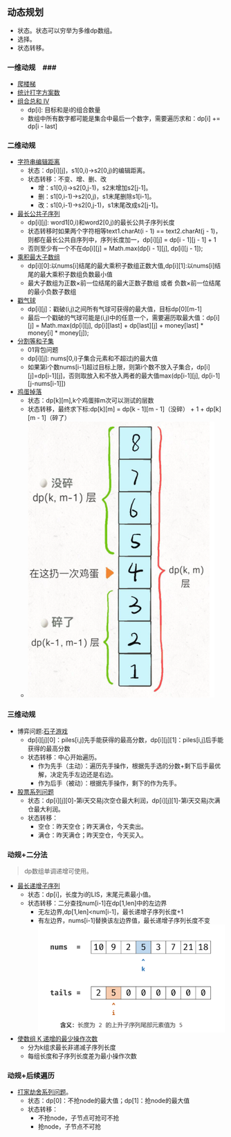 ## 动态规划 ##
- 状态。状态可以穷举为多维dp数组。
- 选择。
- 状态转移。

### 一维动规　###
- [爬楼梯](../src/dp/ClimbingStairs.java)
- [统计打字方案数](../src/dp/CountNumberofTexts.java)
- [组合总和 Ⅳ](../src/dp/CombinationSumIV.java)
  - dp[i]: 目标和是i的组合数量
  - 数组中所有数字都可能是集合中最后一个数字，需要遍历求和：dp[i] += dp[i - last]

### 二维动规 ###
- [字符串编辑距离](../src/dp/EditDistance.java)
  - 状态：dp[i][j]，s1[0,i)->s2[0,j)的编辑距离。
  - 状态转移：不变、增、删、改
    - 增：s1[0,i)->s2[0,j-1)，s2末增加s2[j-1]。
    - 删：s1[0,i-1)->s2[0,j)，s1末尾删除s1[i-1]。
    - 改：s1[0,i-1)->s2[0,j-1)，s1末尾改成s2[j-1]。
- [最长公共子序列](../src/dp/LongestCommonSubsequence.java)
  - dp[i][j]: word1[0,i)和word2[0,j)的最长公共子序列长度
  - 状态转移时如果两个字符相等text1.charAt(i - 1) == text2.charAt(j - 1)，则都在最长公共自序列中，序列长度加一，dp[i][j] = dp[i - 1][j - 1] + 1
  - 否则至少有一个不在dp[i][j] = Math.max(dp[i - 1][j], dp[i][j - 1]);
- [乘积最大子数组](../src/dp/MaximumProductSubarray.java)
  - dp[i][0]:以nums[i]结尾的最大乘积子数组正数大值,dp[i][1]:以nums[i]结尾的最大乘积子数组负数最小值
  - 最大子数组为正数×前一位结尾的最大正数子数组 或者 负数×前一位结尾的最小负数子数组
- [戳气球](../src/dp/BurstBalloons.java)
  - dp[i][j]：戳破(i,j)之间所有气球可获得的最大值，目标dp[0][m-1]
  - 最后一个戳破的气球可能是(i,j)中的任意一个，需要遍历取最大值：dp[i][j] = Math.max(dp[i][j], dp[i][last] + dp[last][j] + money[last] * money[i] * money[j]);
- [分割等和子集](../src/dp/PartitionEqualSubsetSum.java)
  - 01背包问题
  - dp[i][j]: nums[0,i)子集合元素和不超过j的最大值
  - 如果第i个数nums[i-1]超过目标上限，则第i个数不放入子集合，dp[i][j]=dp[i-1][j]，否则取放入和不放入两者的最大值max(dp[i-1][j], dp[i-1][j-nums[i-1]])
- [鸡蛋掉落](../src/dp/SuperEggDrop.java)
  - 状态：dp[k][m],k个鸡蛋摔m次可以测试的层数
  - 状态转移，最终求下标:dp[k][m] = dp[k - 1][m - 1]（没碎） + 1 + dp[k][m - 1]（碎了）
  - ![./210420.egg.png](210420.egg.png)

### 三维动规 ###
- 博弈问题:[石子游戏](../src/dp/StoneGame.java)
  - dp[i][j][0]：piles[i,j]先手能获得的最高分数，dp[i][j][1]：piles[i,j]后手能获得的最高分数
  - 状态转移：中心开始遍历。
    - 作为先手（主动）：遍历先手操作，根据先手选的分数+剩下后手最优解，决定先手左边还是右边。
    - 作为后手（被动）：根据先手操作，剩下的作为先手。
- [股票系列问题](../src/dp/BestTimetoBuyandSellStockIV.java)
  - 状态：dp[i][j][0]-第i天交易j次空仓最大利润，dp[i][j][1]-第i天交易j次满仓最大利润。
  - 状态转移：
    - 空仓：昨天空仓；昨天满仓，今天卖出。
    - 满仓：昨天满仓；昨天空仓，今天买入。

### 动规+二分法 ###
> dp数组单调递增可使用。
- [最长递增子序列](../src/dp/LongestIncreasingSubsequence.java)
  - 状态：dp[i]，长度为i的LIS，末尾元素最小值。<br>
  - 状态转移：二分查找num[i-1]在dp[1,len]中的左边界
    - 无左边界,dp[1,len]<num[i-1]，最长递增子序列长度+1
    - 有左边界，nums[i-1]替换该左边界值，最长递增子序列长度不变<br>![211219.lis.png](211219.lis.png)
- [使数组 K 递增的最少操作次数](../src/weekly/kIncreasing.java)
  - 分为k组求最长非递减子序列长度
  - 每组长度和子序列长度差为最小操作次数

### 动规+后续遍历 ###
- [打家劫舍系列问题](../src/dp/HouseRobberIII.java)。
  - 状态：dp[0]：不抢node的最大值；dp[1]：抢node的最大值
  - 状态转移：
    - 不抢node，子节点可抢可不抢
    - 抢node，子节点不可抢
    
